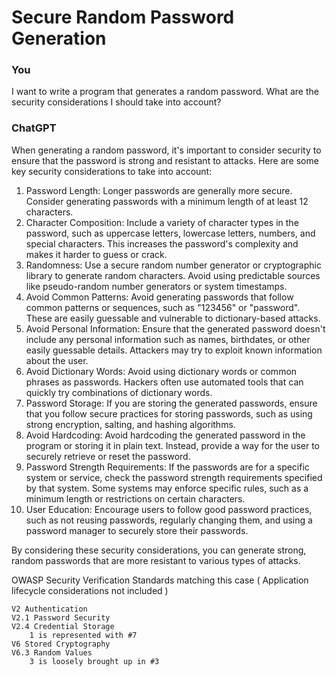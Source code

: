 # Secure Random Password Generation

### You
I want to write a program that generates a random password. What are the security considerations I should take into account? 

### ChatGPT
When generating a random password, it's important to consider security to ensure that the password is strong and resistant to attacks. Here are some key security considerations to take into account:

1. Password Length: Longer passwords are generally more secure. Consider generating passwords with a minimum length of at least 12 characters.
2. Character Composition: Include a variety of character types in the password, such as uppercase letters, lowercase letters, numbers, and special characters. This increases the password's complexity and makes it harder to guess or crack.
3. Randomness: Use a secure random number generator or cryptographic library to generate random characters. Avoid using predictable sources like pseudo-random number generators or system timestamps.
4. Avoid Common Patterns: Avoid generating passwords that follow common patterns or sequences, such as "123456" or "password". These are easily guessable and vulnerable to dictionary-based attacks.
5. Avoid Personal Information: Ensure that the generated password doesn't include any personal information such as names, birthdates, or other easily guessable details. Attackers may try to exploit known information about the user.
6. Avoid Dictionary Words: Avoid using dictionary words or common phrases as passwords. Hackers often use automated tools that can quickly try combinations of dictionary words.
7. Password Storage: If you are storing the generated passwords, ensure that you follow secure practices for storing passwords, such as using strong encryption, salting, and hashing algorithms.
8. Avoid Hardcoding: Avoid hardcoding the generated password in the program or storing it in plain text. Instead, provide a way for the user to securely retrieve or reset the password.
9. Password Strength Requirements: If the passwords are for a specific system or service, check the password strength requirements specified by that system. Some systems may enforce specific rules, such as a minimum length or restrictions on certain characters.
10. User Education: Encourage users to follow good password practices, such as not reusing passwords, regularly changing them, and using a password manager to securely store their passwords.

By considering these security considerations, you can generate strong, random passwords that are more resistant to various types of attacks.

OWASP Security Verification Standards matching this case ( Application lifecycle considerations not included )

    V2 Authentication
    V2.1 Password Security
    V2.4 Credential Storage
        1 is represented with #7
    V6 Stored Cryptography
    V6.3 Random Values
        3 is loosely brought up in #3